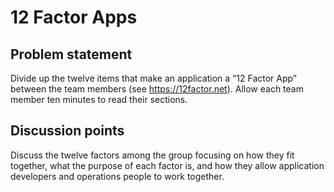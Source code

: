 # 12 Factor Apps

## Problem statement

Divide up the twelve items that make an application a “12 Factor App” between
the team members (see https://12factor.net). Allow each team member ten minutes
to read their sections.

## Discussion points

Discuss the twelve factors among the group focusing on how they fit together,
what the purpose of each factor is, and how they allow application developers
and operations people to work together.
